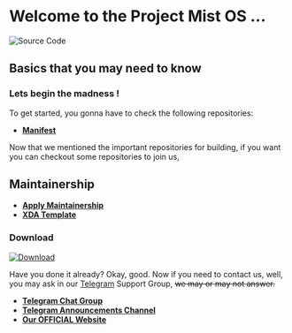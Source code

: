 # Welcome to the Project Mist OS ...

![Source Code](https://github.com/Project-Mist-OS/manifest/blob/13.1/assets/Banner.png)

## Basics that you may need to know

### Lets begin the madness !

To get started, you gonna have to check the following repositories:

 * [**Manifest**](https://github.com/Project-Mist-OS/manifest)

Now that we mentioned the important repositories for building, if you want you can checkout some repositories to join us, 

## Maintainership 

 * [**Apply Maintainership**]()
 * [**XDA Template**]()

### Download ###
[![Download](https://img.shields.io/sourceforge/dt/projectmist.svg)](https://sourceforge.net/projects/project-mistos/)


Have you done it already? Okay, good. Now if you need to contact us, well, you may ask in our [Telegram](https://t.me/MistOSDiscussion) Support Group, ~~we may or may not answer.~~

 * [**Telegram Chat Group**](https://t.me/MistOSDiscussion)
 * [**Telegram Announcements Channel**](https://t.me/MistOSUpdate)
 * [**Our OFFICIAL Website**](https://cherishos.com/)
